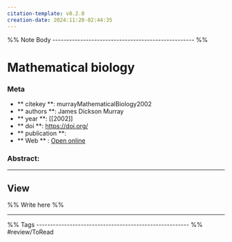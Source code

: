 ```yaml
---
citation-template: v0.2.0
creation-date: 2024:11:20-02:44:35
---
```


%% Note Body --------------------------------------------------- %%
# Mathematical biology

### Meta
- ** citekey **: murrayMathematicalBiology2002
- ** authors **: James Dickson Murray
- ** year **: [[2002]]
- ** doi **: https://doi.org/
- ** publication **: 
- ** Web ** : [Open online]()


### Abstract:


___

## View

%% Write here %%





___
%% Tags  ------------------------------------------------------- %%
#review/ToRead
